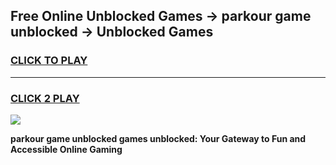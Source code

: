 
## Free Online Unblocked Games → parkour game unblocked → Unblocked Games
<h3>
<a href="https://premium.freeplayer.one?title=parkour_game_unblocked&ref=21F">CLICK TO PLAY</a></h3>
<hr>

<h3>
<a href="https://premium.freeplayer.one?title=parkour_game_unblocked&ref=21F">CLICK 2 PLAY</a>
  
</h3>

<a href="https://premium.freeplayer.one?title=parkour_game_unblocked&ref=21F/"><img src="https://clearcache.store/games.png"></a>


**parkour game unblocked games unblocked: Your Gateway to Fun and Accessible Online Gaming**
